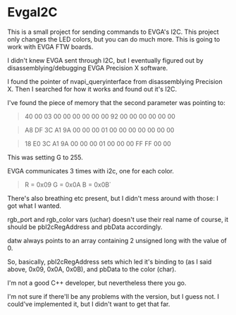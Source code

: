 # EvgaI2C
This is a small project for sending commands to EVGA's I2C. This project only changes the LED colors, but you can do much more.
This is going to work with EVGA FTW boards.

I didn't knew EVGA sent through I2C, but I eventually figured out by disassemblying/debugging EVGA Precision X software. 

I found the pointer of nvapi_queryinterface from disassemblying Precision X. Then I searched for how it works and found out it's I2C.

I've found the piece of memory that the second parameter was pointing to:

> 40 00 03 00 00 00 00 00 00 92 00 00 00 00 00 00

> A8 DF 3C A1 9A 00 00 00 01 00 00 00 00 00 00 00 

> 18 E0 3C A1 9A 00 00 00 01 00 00 00 FF FF 00 00

This was setting G to 255.

EVGA communicates 3 times with i2c, one for each color. 

> R = 0x09
> G = 0x0A
> B = 0x0B`

There's also breathing etc present, but I didn't mess around with those: I got what I wanted.

rgb_port and rgb_color vars (uchar) doesn't use their real name of course, it should be pbI2cRegAddress and pbData accordingly.

datw always points to an array containing 2 unsigned long with the value of 0.

So, basically, pbI2cRegAddress sets which led it's binding to (as I said above, 0x09, 0x0A, 0x0B), and pbData to the color (char).

I'm not a good C++ developer, but nevertheless there you go.

I'm not sure if there'll be any problems with the version, but I guess not. I could've implemented it, but I didn't want to get that far.
